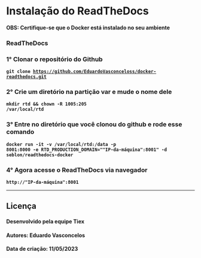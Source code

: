 # **Instalação do ReadTheDocs**

**OBS: Certifique-se que o Docker está instalado no seu ambiente**

### ReadTheDocs


### **1°** Clonar o repositório do Github 
**<pre><code>git clone <u>https://github.com/EduardoVasconceloss/docker-readthedocs.git</u></code></pre>**

###  **2°** Crie um diretório na partição var e mude o nome dele 
**<pre><code>mkdir rtd && chown -R 1005:205 /var/local/rtd</pre></code>**

### **3°** Entre no diretório que você clonou do github e rode esse comando 
**<pre><code>docker run -it -v /var/local/rtd:/data -p 8001:8000 -e RTD_PRODUCTION_DOMAIN=""IP-da-máquina":8001" -d seblon/readthedocs-docker</pre></code>** 

###  **4°** Agora acesse o ReadTheDocs via navegador 
**<pre><code>http://"IP-da-máquina":8001</pre></code>**

---
## Licença

#### Desenvolvido pela equipe Tiex
#### Autores: Eduardo Vasconcelos
#### Data de criação: 11/05/2023
##
